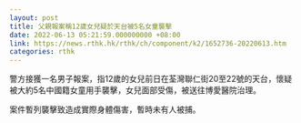 ```yaml
---
layout: post
title: 父親報案稱12歲女兒疑於天台被5名女童襲擊
date: 2022-06-13 05:21:59.000000000 +08:00
link: https://news.rthk.hk/rthk/ch/component/k2/1652736-20220613.htm
categories: rthk
---
```


警方接獲一名男子報案，指12歲的女兒前日在荃灣聯仁街20至22號的天台，懷疑被大約5名中國籍女童用手襲擊，女兒面部受傷，被送往博愛醫院治理。

案件暫列襲擊致造成實際身體傷害，暫時未有人被捕。
